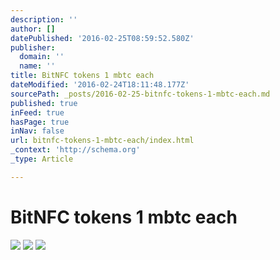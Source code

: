 ```yaml
---
description: ''
author: []
datePublished: '2016-02-25T08:59:52.580Z'
publisher:
  domain: ''
  name: ''
title: BitNFC tokens 1 mbtc each
dateModified: '2016-02-24T18:11:48.177Z'
sourcePath: _posts/2016-02-25-bitnfc-tokens-1-mbtc-each.md
published: true
inFeed: true
hasPage: true
inNav: false
url: bitnfc-tokens-1-mbtc-each/index.html
_context: 'http://schema.org'
_type: Article

---
```

# BitNFC tokens 1 mbtc each
![](https://the-grid-user-content.s3-us-west-2.amazonaws.com/f5f7d333-bbd4-4556-b446-d615ffa17983.png)
![](https://the-grid-user-content.s3-us-west-2.amazonaws.com/86d45e76-0d18-4c9c-8f19-de3c58fe25d4.png)
![](https://the-grid-user-content.s3-us-west-2.amazonaws.com/9fa53bb1-b53a-42d2-a1e0-b4184993b61f.png)